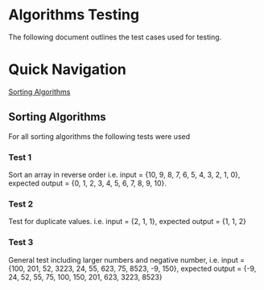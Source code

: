 # Algorithms Testing
The following document outlines the test cases used for testing.

# Quick Navigation
[Sorting Algorithms](#sorting-algorithms)

## Sorting Algorithms
For all sorting algorithms the following tests were used
### Test 1
Sort an array in reverse order i.e. input = {10, 9, 8, 7, 6, 5, 4, 3, 2, 1, 0}, expected output = {0, 1, 2, 3, 4, 5, 6, 7, 8, 9, 10}.
### Test 2
Test for duplicate values. i.e. input = {2, 1, 1}, expected output = {1, 1, 2}
### Test 3
General test including larger numbers and negative number, i.e. input = {100, 201, 52, 3223, 24, 55, 623, 75, 8523, -9, 150}, expected output = {-9, 24, 52, 55, 75, 100, 150, 201, 623, 3223, 8523}
